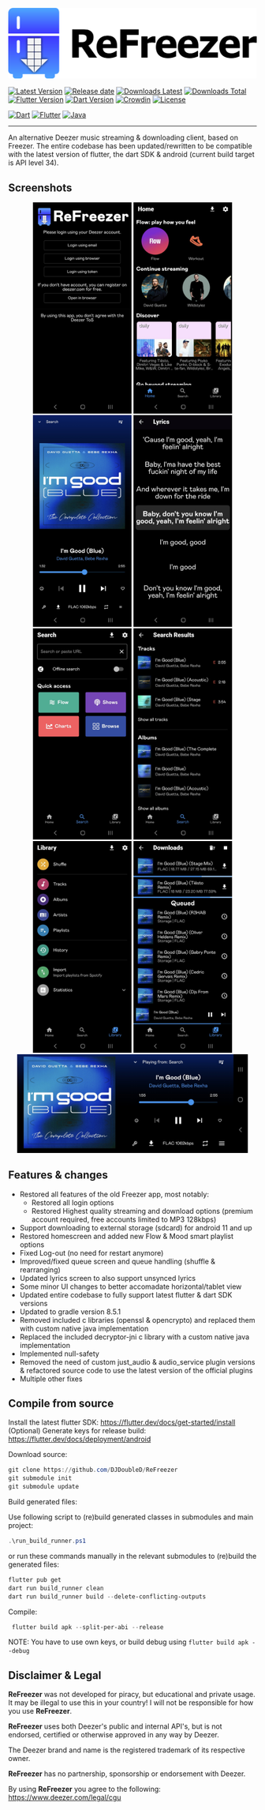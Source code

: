 ![ReFreezer](./assets/banner.png?raw=true)

[![Latest Version](https://img.shields.io/github/v/release/DJDoubleD/ReFreezer?color=blue)](../../releases/latest)
[![Release date](https://img.shields.io/github/release-date/DJDoubleD/ReFreezer)](../../releases/latest)
[![Downloads Latest](https://img.shields.io/github/downloads/DJDoubleD/ReFreezer/latest/total?color=blue&label=downloads%20latest)](../../releases)
[![Downloads Total](https://img.shields.io/github/downloads/DJDoubleD/ReFreezer/total?color=blue&label=downloads%20total)](../../releases)
[![Flutter Version](https://shields.io/badge/Flutter-v3.24.2-darkgreen.svg)](https://docs.flutter.dev/tools/sdk)
[![Dart Version](https://shields.io/badge/Dart-v3.5.2-darkgreen.svg)](https://dart.dev/get-dart)
[![Crowdin](https://badges.crowdin.net/refreezer/localized.svg)](https://crowdin.com/project/refreezer)
[![License](https://img.shields.io/github/license/DJDoubleD/ReFreezer?flat)](./LICENSE)

[![Dart](https://img.shields.io/badge/Dart-0175C2?style=for-the-badge&logo=dart&logoColor=white)](https://dart.dev/)
[![Flutter](https://img.shields.io/badge/Flutter-02569B?style=for-the-badge&logo=flutter&logoColor=white)](https://flutter.dev/)
[![Java](https://img.shields.io/badge/Java-ED8B00?style=for-the-badge&logo=openjdk&logoColor=white)](https://www.java.com/)

---

An alternative Deezer music streaming & downloading client, based on Freezer.
The entire codebase has been updated/rewritten to be compatible with the latest version of flutter, the dart SDK & android (current build target is API level 34).

## Screenshots

<p align="center">
    <img src="./assets/screenshots/Login.jpg" width=200>
    <img src="./assets/screenshots/Home.jpg" width=200>
    <img src="./assets/screenshots/Player.jpg" width=200>
    <img src="./assets/screenshots/Lyrics.jpg" width=200>
    <img src="./assets/screenshots/Search.jpg" width=200>
    <img src="./assets/screenshots/SearchResults.jpg" width=200>
    <img src="./assets/screenshots/Library.jpg" width=200>
    <img src="./assets/screenshots/DownloadRunning.jpg" width=200>
<!---    <img src="./assets/screenshots/DownloadFinished.jpg" width=200> --->
    <img src="./assets/screenshots/PlayerHorizontal.jpg" height=200>
</p>

## Features & changes

- Restored all features of the old Freezer app, most notably:
  - Restored all login options
  - Restored Highest quality streaming and download options (premium account required, free accounts limited to MP3 128kbps)
- Support downloading to external storage (sdcard) for android 11 and up
- Restored homescreen and added new Flow & Mood smart playlist options
- Fixed Log-out (no need for restart anymore)
- Improved/fixed queue screen and queue handling (shuffle & rearranging)
- Updated lyrics screen to also support unsynced lyrics
- Some minor UI changes to better accomadate horizontal/tablet view
- Updated entire codebase to fully support latest flutter & dart SDK versions
- Updated to gradle version 8.5.1
- Removed included c libraries (openssl & opencrypto) and replaced them with custom native java implementation
- Replaced the included decryptor-jni c library with a custom native java implementation
- Implemented null-safety
- Removed the need of custom just_audio & audio_service plugin versions & refactored source code to use the latest version of the official plugins
- Multiple other fixes

## Compile from source

Install the latest flutter SDK: <https://flutter.dev/docs/get-started/install>  
(Optional) Generate keys for release build: <https://flutter.dev/docs/deployment/android>

Download source:

```powershell
git clone https://github.com/DJDoubleD/ReFreezer
git submodule init
git submodule update
```

Build generated files:

Use following script to (re)build generated classes in submodules and main project:

```powershell
.\run_build_runner.ps1
```

or run these commands manually in the relevant submodules to (re)build the generated files:

```powershell
flutter pub get
dart run build_runner clean
dart run build_runner build --delete-conflicting-outputs
```

Compile:

```powershell
 flutter build apk --split-per-abi --release
```

NOTE: You have to use own keys, or build debug using `flutter build apk --debug`

## Disclaimer & Legal

**ReFreezer** was not developed for piracy, but educational and private usage.
It may be illegal to use this in your country!
I will not be responsible for how you use **ReFreezer**.

**ReFreezer** uses both Deezer's public and internal API's, but is not endorsed, certified or otherwise approved in any way by Deezer.

The Deezer brand and name is the registered trademark of its respective owner.

**ReFreezer** has no partnership, sponsorship or endorsement with Deezer.

By using **ReFreezer** you agree to the following: <https://www.deezer.com/legal/cgu>
